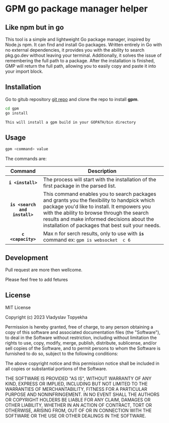 # GPM go package manager helper

## Like npm but in go

This tool is a simple and lightweight Go package manager, inspired by Node.js npm. It can find and install Go packages. Written entirely in Go with no external dependencies, it provides you with the ability to search pkg.go.dev without leaving your terminal. Additionally, it solves the issue of remembering the full path to a package. After the installation is finished, GMP will return the full path, allowing you to easily copy and paste it into your import block.

## Installation

Go to gitub repository [git repo](https://github.com/vladevelops/gpm) and clone the repo to install **gpm**.

```bash
cd gpm
go install
```

    This will install a gpm build in your GOPATH/bin directory

## Usage

```bash
gpm <command> value

```

The commands are:

|            Command            | Description                                                                                                                                                                                                                                                                                 |
| :---------------------------: | ------------------------------------------------------------------------------------------------------------------------------------------------------------------------------------------------------------------------------------------------------------------------------------------- |
|       **`i <install>`**       | The process will start with the installation of the first package in the parsed list.                                                                                                                                                                                                       |
| **`is <search and install>`** | This command enables you to search packages and grants you the flexibility to handpick which package you'd like to install. It empowers you with the ability to browse through the search results and make informed decisions about the installation of packages that best suit your needs. |
|      **`c <capacity>`**       | Max n for serch results, only to use with **`is`** command ex: `gpm is websocket  c 6`                                                                                                                                                                                                      |

## Development

Pull request are more then wellcome.

Please feel free to add fetures

## License

MIT License

Copyright (c) 2023 Vladyslav Topyekha

Permission is hereby granted, free of charge, to any person obtaining a copy
of this software and associated documentation files (the "Software"), to deal
in the Software without restriction, including without limitation the rights
to use, copy, modify, merge, publish, distribute, sublicense, and/or sell
copies of the Software, and to permit persons to whom the Software is
furnished to do so, subject to the following conditions:

The above copyright notice and this permission notice shall be included in all
copies or substantial portions of the Software.

THE SOFTWARE IS PROVIDED "AS IS", WITHOUT WARRANTY OF ANY KIND, EXPRESS OR
IMPLIED, INCLUDING BUT NOT LIMITED TO THE WARRANTIES OF MERCHANTABILITY,
FITNESS FOR A PARTICULAR PURPOSE AND NONINFRINGEMENT. IN NO EVENT SHALL THE
AUTHORS OR COPYRIGHT HOLDERS BE LIABLE FOR ANY CLAIM, DAMAGES OR OTHER
LIABILITY, WHETHER IN AN ACTION OF CONTRACT, TORT OR OTHERWISE, ARISING FROM,
OUT OF OR IN CONNECTION WITH THE SOFTWARE OR THE USE OR OTHER DEALINGS IN THE
SOFTWARE.
